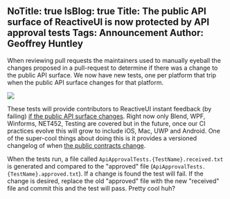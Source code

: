NoTitle: true
IsBlog: true
Title: The public API surface of ReactiveUI is now protected by API approval tests
Tags: Announcement
Author: Geoffrey Huntley
---

When reviewing pull requests the maintainers used to manually eyeball the changes proposed in a pull-request to determine if there was a change to the public API surface. We now have new tests, one per platform that trip when the public API surface changes for that platform.

![](https://cloud.githubusercontent.com/assets/127353/22617686/3a113e4c-eb1f-11e6-9416-19c39085ef61.png)

These tests will provide contributors to ReactiveUI instant feedback (by failing) [if the public API surface changes](https://github.com/reactiveui/ReactiveUI/pull/1463). Right now only Blend, WPF, Winforms, NET452, Testing are covered but in the future, once our CI practices evolve this will grow to include iOS, Mac, UWP and Android. One of the super-cool things about doing this is it provides a versioned changelog of when [the public contracts change](https://github.com/Particular/NServiceBus/blame/develop/src/NServiceBus.Core.Tests/API/APIApprovals.ApproveNServiceBus.approved.txt).

When the tests run, a file called `ApiApprovalTests.{TestName}.received.txt` is generated and compared to the "approved" file (`ApiApprovalTests.{TestName}.approved.txt`). If a change is found the test will fail. If the change is desired, replace the old "approved" file with the new "received" file and commit this and the test will pass. Pretty cool huh?
